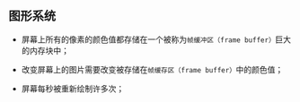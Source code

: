 ## 图形系统

* 屏幕上所有的像素的颜色值都存储在一个被称为`帧缓冲区（frame buffer）`巨大的内存块中；

* 改变屏幕上的图片需要改变被存储在`帧缓存区（frame buffer）`中的颜色值；

* 屏幕每秒被重新绘制许多次；